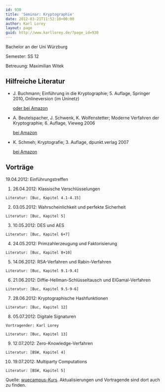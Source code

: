 ```yaml
---
id: 930
title: 'Seminar: Kryptographie'
date: 2012-03-21T11:52:10+00:00
author: Karl Lorey
layout: page
guid: http://www.karllorey.de/?page_id=930
---
```

Bachelor an der Uni Würzburg
  
Semester: SS 12
  
Betreuung: Maximilian Witek

## Hilfreiche Literatur

  * J. Buchmann; Einführung in die Kryptographie; 5. Auflage, Springer 2010, Onlineversion (im Uninetz)
  
    <a href="http://www.amazon.de/Einf%C3%BChrung-Kryptographie-Springer-Lehrbuch-Johannes-Buchmann/dp/3642111858/ref=sr_1_1?ie=UTF8&qid=1332327157&sr=8-1" target="_blank">oder bei Amazon</a>
  * A. Beutelspacher, J. Schwenk, K. Wolfenstetter; Moderne Verfahren der Kryptographie; 6. Auflage, Vieweg 2006
  
    <a href="http://www.amazon.de/Moderne-Verfahren-Kryptographie-Von-Zero-Knowledge/dp/3834812285/ref=sr_1_1?s=books&ie=UTF8&qid=1332327240&sr=1-1" target="_blank">bei Amazon</a>
  * K. Schmeh; Kryptografie; 3. Auflage, dpunkt.verlag 2007
  
    <a href="http://www.amazon.de/Kryptografie-Protokolle-Infrastrukturen-Klaus-Schmeh/dp/3898646025/ref=sr_1_1?s=books&ie=UTF8&qid=1332327266&sr=1-1" target="_blank">bei Amazon</a>

## Vorträge

19.04.2012: Einführungstreffen

  1. 26.04.2012: Klassische Verschlüsselungen
  
    Literatur: [Buc, Kapitel 4.1-4.15]
  2. 03.05.2012: Wahrscheinlichkeit und perfekte Sicherheit
  
    Literatur: [Buc, Kapitel 5]
  3. 10.05.2012: DES und AES
  
    Literatur: [Buc, Kapitel 6+7]
  4. 24.05.2012: Primzahlerzeugung und Faktorisierung
  
    Literatur: [Buc, Kapitel 8+10]
  5. 14.06.2012: RSA-Verfahren und Rabin-Verfahren
  
    Literatur: [Buc, Kapitel 9.1-9.4]
  6. 21.06.2012: Diffie-Hellman-Schlüsseltausch und ElGamal-Verfahren
  
    Literatur: [Buc, Kapitel 9.5-9-6]
  7. 28.06.2012: Kryptographische Hashfunktionen
  
    Literatur: [Buc, Kapitel 12]
  8. 05.07.2012: Digitale Signaturen
  
    Vortragender: Karl Lorey
  
    Literatur: [Buc, Kapitel 13]
  9. 12.07.2012: Zero-Knowledge-Verfahren
  
    Literatur: [BSW, Kapitel 4]
 10. 19.07.2012: Multiparty Computations
  
    Literatur: [BSW, Kapitel 5]

Quelle: <a href="https://wuecampus.uni-wuerzburg.de/moodle/course/view.php?id=24275" target="_blank">wuecampus-Kurs</a>. Aktualisierungen und Vortragende sind dort auch zu finden.